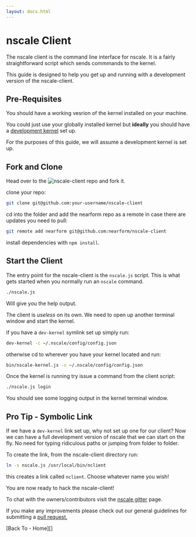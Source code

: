 ```yaml
---
layout: docs.html
---
```


# nscale Client

The nscale client is the command line interface for nscale. It is a fairly straightforward script which sends commmands to the kernel.

This guide is designed to help you get up and running with a development version of the nscale-client.

## Pre-Requisites
You should have a working vesrion of the kernel installed on your machine.

You could just use your globally installed kernel but __ideally__ you should have a [development kernel][dev-kernel] set up.

For the purposes of this guide, we will assume a development kernel is set up.

## Fork and Clone

Head over to the ![nscale-client][] repo and fork it.

clone your repo:

```bash
git clone git@github.com:your-username/nscale-client
```

cd into the folder and add the nearform repo as a remote in case there are updates you need to pull:

```bash
git remote add nearform git@github.com:nearform/nscale-client
```

install dependencies with `npm install`.

## Start the Client

The entry point for the nscale-client is the `nscale.js` script. This is what gets started when you normally run an `nscale` command.

```bash
./nscale.js
```

Will give you the help output.

The client is _useless_ on its own. We need to open up another terminal window and start the kernel.

if you have a `dev-kernel` symlink set up simply run:

```bash
dev-kernel -c ~/.nscale/config/config.json
```
otherwise cd to wherever you have your kernel located and run:

```bash
bin/nscale-kernel.js -c ~/.nscale/config/config.json
```
Once the kernel is running try issue a command from the client script:

```bash
./nscale.js login
```

You should see some logging output in the kernel terminal window.

## Pro Tip - Symbolic Link

If we have a `dev-kernel` link set up, why not set up one for our client?
Now we can have a full development version of nscale that we can start on the fly. No need for typing ridiculous paths or jumping from folder to folder.

To create the link, from the nscale-client directory run:

```bash
ln -s nscale.js /usr/local/bin/nclient
```

this creates a link called `nclient`. Choose whatever name you wish!

You are now ready to hack the nscale-client!

To chat with the owners/contributors visit the [nscale gitter][gitter] page.

If you make any improvements please check out our general guidelines for submitting a [pull request.][pull-requests]

[Back To - Home][]

[gitter]: https://gitter.im/nearform/nscale
[pull-requests]: ./pull-requests.md
[nscale-client]: https://github.com/nearform/nscale-client
[dev-kernel]: ./nscale-kernel.md
